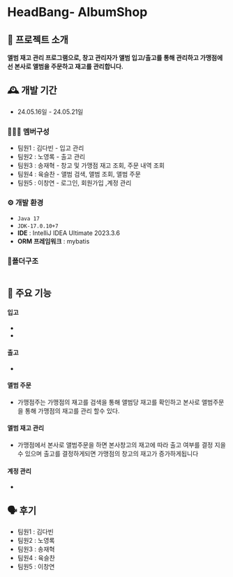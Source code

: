 # HeadBang- AlbumShop

## 🎼 프로젝트 소개
**앨범 재고 관리 프로그램으로, 창고 관리자가 앨범 입고/출고를 통해 관리하고 
가맹점에선 본사로 앨범을 주문하고 재고를 관리합니다.** 
<br>

## 🕰️ 개발 기간
* 24.05.16일 - 24.05.21일

### 🧑‍🤝‍🧑 멤버구성
 - 팀원1 : 김다빈 - 입고 관리  
 - 팀원2 : 노영록 - 출고 관리 
 - 팀원3 : 송재혁 - 창고 및 가맹점 재고 조회, 주문 내역 조회  
 - 팀원4 : 육슬찬 - 앨범 검색, 앨범 조회, 앨범 주문  
 - 팀원5 : 이창연 - 로그인, 회원가입 ,계정 관리 

### ⚙️ 개발 환경
-  ``` Java 17 ```
- ``` JDK-17.0.10+7 ```
- **IDE** : IntelliJ IDEA Ultimate 2023.3.6
- **ORM 프레임워크** : mybatis
  
### 📂폴더구조
``` 

```    


## 📌 주요 기능
#### 입고
- 
- 

#### 출고 
- 

#### 앨범 주문
- 가맹점주는 가맹점의 재고를 검색을 통해 앨범당 재고를 확인하고 본사로 앨범주문을 통해 가맹점의 재고를 관리 할수 있다.

#### 앨범 재고 관리 
- 가맹점에서 본사로 앨범주문을 하면 본사창고의 재고에 따라 출고 여부를 결정 지을 수 있으며 출고를 결정하게되면 가맹점의 창고의 재고가 증가하게됩니다

####  계정 관리
- 

## 🗣️ 후기 
 - 팀원1 : 김다빈 
 - 팀원2 : 노영록 
 - 팀원3 : 송재혁 
 - 팀원4 : 육슬찬 
 - 팀원5 : 이창연 
